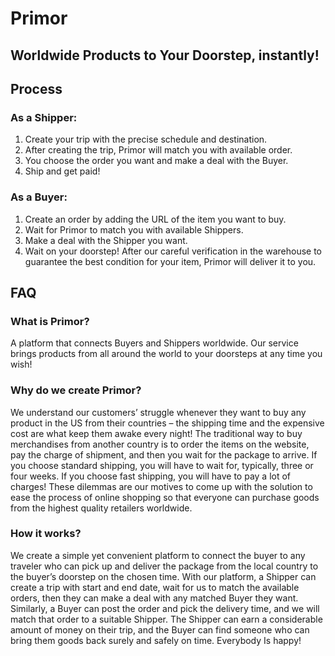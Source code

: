 # **Primor**
## Worldwide Products to Your Doorstep, instantly! ##

## **Process** ##
### As a Shipper: ###
1. Create your trip with the precise schedule and destination.
2. After creating the trip, Primor will match you with available order.
3. You choose the order you want and make a deal with the Buyer.
4. Ship and get paid!

### As a Buyer: ###
1. Create an order by adding the URL of the item you want to buy.
2. Wait for Primor to match you with available Shippers.
3. Make a deal with the Shipper you want.
4. Wait on your doorstep! After our careful verification in the warehouse to guarantee the best condition for your item, Primor will deliver it to you.

## **FAQ** ##
### What is Primor? ###
A platform that connects Buyers and Shippers worldwide. Our service brings products from all around the world to your doorsteps at any time you wish!

### Why do we create Primor? ###
We understand our customers’ struggle whenever they want to buy any product in the US from their countries – the shipping time and the expensive cost are what keep them awake every night! The traditional way to buy merchandises from another country is to order the items on the website, pay the charge of shipment, and then you wait for the package to arrive. If you choose standard shipping, you will have to wait for, typically, three or four weeks. If you choose fast shipping, you will have to pay a lot of charges! These dilemmas are our motives to come up with the solution to ease the process of online shopping so that everyone can purchase goods from the highest quality retailers worldwide.

### How it works? ###
We create a simple yet convenient platform to connect the buyer to any traveler who can pick up and deliver the package from the local country to the buyer’s doorstep on the chosen time. With our platform, a Shipper can create a trip with start and end date, wait for us to match the available orders, then they can make a deal with any matched Buyer they want. Similarly, a Buyer can post the order and pick the delivery time, and we will match that order to a suitable Shipper. The Shipper can earn a considerable amount of money on their trip, and the Buyer can find someone who can bring them goods back surely and safely on time. Everybody Is happy!
